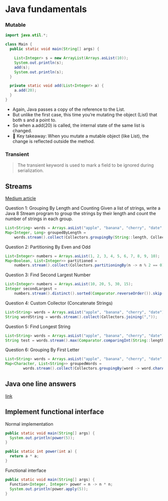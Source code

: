 # Java fundamentals

### Mutable

```java
import java.util.*;

class Main {
  public static void main(String[] args) {

    List<Integer> s = new ArrayList(Arrays.asList(10));
    System.out.println(s);
    add(s);
    System.out.println(s);
  }

  private static void add(List<Integer> a) {
    a.add(20);
  }
}
```

- Again, Java passes a copy of the reference to the List.
- But unlike the first case, this time you’re mutating the object (List) that both s and a point to.
- So when a.add(20) is called, the internal state of the same list is changed.
- 📌 Key takeaway: When you mutate a mutable object (like List), the change is reflected outside the
  method.

### Transient

> The transient keyword is used to mark a field to be ignored during serialization.

## Streams

[Medium article](https://medium.com/@gaddamnaveen192/java-8-streams-interview-questions-you-must-know-a5eea2c3e67e)

Question 1: Grouping By Length and Counting
Given a list of strings, write a Java 8 Stream program to group the strings by their length and
count the number of strings in each group.

```java
List<String> words = Arrays.asList("apple", "banana", "cherry", "date", "fig", "grape");
Map<Integer, Long> groupedByLength =
    words.stream().collect(Collectors.groupingBy(String::length, Collectors.counting()));
```

Question 2: Partitioning By Even and Odd

```java
List<Integer> numbers = Arrays.asList(1, 2, 3, 4, 5, 6, 7, 8, 9, 10);
Map<Boolean, List<Integer>> partitioned =
    numbers.stream().collect(Collectors.partitioningBy(n -> n % 2 == 0));
```

Question 3: Find Second Largest Number

```java
List<Integer> numbers = Arrays.asList(10, 20, 5, 30, 15);
Integer secondLargest =
    numbers.stream().distinct().sorted(Comparator.reverseOrder()).skip(1).findFirst().orElse(null);
```

Question 4: Custom Collector (Concatenate Strings)

```java
List<String> words = Arrays.asList("apple", "banana", "cherry", "date");
String wordString = words.stream().collect(Collectors.joining(","));
```

Question 5: Find Longest String

```java
List<String> words = Arrays.asList("apple", "banana", "cherry", "date");
String test = words.stream().max(Comparator.comparingInt(String::length)).get();
```


Question 6: Grouping By First Letter

```java
List<String> words = Arrays.asList("apple", "banana", "cherry", "date", "fig", "grape");
Map<Character, List<String>> groupedWords =
        words.stream().collect(Collectors.groupingBy(word -> word.charAt(0)));
```


## Java one line answers

[link](https://www.javaguides.net/2025/04/10-java-one-liners-that-will-make-you-loo-like-pro.html)

## Implement functional interface

Normal implementation

```java
public static void main(String[] args) {
  System.out.println(power(5));
}

public static int power(int a) {
  return a * a;
}
```

Functional interface

```java
public static void main(String[] args) {
  Function<Integer, Integer> power = n -> n * n;
  System.out.println(power.apply(5));
}
```